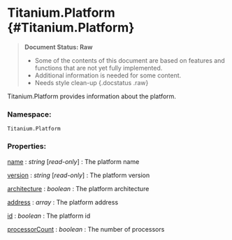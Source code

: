 Titanium.Platform {#Titanium.Platform}
======================================

> **Document Status: Raw**  
> - Some of the contents of this document are based on features and functions that are not yet fully implemented.  
> - Additional information is needed for some content.  
> - Needs style clean-up
{.docstatus .raw}

Titanium.Platform provides information about the platform.

### Namespace:

	Titanium.Platform

### Properties:

[name][] : *string* \[*read-only*\]
: The platform name

[version][] : *string* \[*read-only*\]
: The platform version

[architecture][] : *boolean*
: The platform architecture

[address][] : *array*
: The platform address

[id][] : *boolean*
: The platform id

[processorCount][] : *boolean*
: The number of processors



[name]: #Titanium.Platform:name
[version]: #Titanium.Platform:version
[architecture]: #Titanium.Platform:architecture
[address]: #Titanium.Platform:address
[id]: #Titanium.Platform:id
[processorCount]: #Titanium.Platform:processorCount